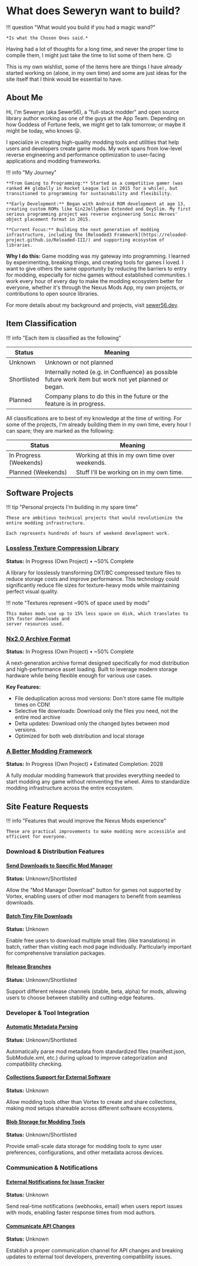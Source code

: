 # What does Seweryn want to build?

!!! question "What would you build if you had a magic wand?"

    *Is what the Chosen Ones said.*

Having had a lot of thoughts for a long time, and never the proper time to compile them, I might just
take the time to list some of them here. 😉

This is my own wishlist, some of the items here are things I have already started working on
(alone, in my own time) and some are just ideas for the site itself that I think would be essential to have.

## About Me

Hi, I'm Seweryn (aka Sewer56), a "full-stack modder" and open source library author working as one of the guys at the App Team.
Depending on how Goddess of Fortune feels, we might get to talk tomorrow; or maybe it might be today, who knows 😛.

I specialize in creating high-quality modding tools and utilities that help users and developers create game mods.
My work spans from low-level reverse engineering and performance optimization to user-facing applications and modding frameworks.

!!! info "My Journey"

    **From Gaming to Programming:** Started as a competitive gamer (was ranked #4 globally in Rocket League 1v1 in 2015 for a while), but transitioned to programming for sustainability and flexibility.
    
    **Early Development:** Began with Android ROM development at age 13, creating custom ROMs like Gin2JellyBean Extended and OxySlim. My first serious programming project was reverse engineering Sonic Heroes' object placement format in 2015.
    
    **Current Focus:** Building the next generation of modding infrastructure, including the [Reloaded3 Framework](https://reloaded-project.github.io/Reloaded-III/) and supporting ecosystem of libraries.

**Why I do this:** Game modding was my gateway into programming. I learned by experimenting, breaking things, and creating tools for games I loved. I want to give others the same opportunity by reducing the barriers to entry for modding, especially for niche games without established communities. I work every hour of every day to make the modding ecosystem better for everyone, whether it's through the Nexus Mods App, my own projects, or contributions to open source libraries.

For more details about my background and projects, visit [sewer56.dev](https://sewer56.dev).

## Item Classification

!!! info "Each item is classified as the following"

| Status                 | Meaning                                                                                               |
| ---------------------- | ----------------------------------------------------------------------------------------------------- |
| Unknown                | Unknown or not planned                                                                                |
| Shortlisted            | Internally noted (e.g. in Confluence) as possible future work item but work not yet planned or began. |
| Planned                | Company plans to do this in the future or the feature is in progress.                                 |

All classifications are to best of my knowledge at the time of writing.
For some of the projects, I'm already building them in my own time, every hour I can spare;
they are marked as the following:

| Status                 | Meaning                                                                                               |
| ---------------------- | ----------------------------------------------------------------------------------------------------- |
| In Progress (Weekends) | Working at this in my own time over weekends.                                                         |
| Planned (Weekends)     | Stuff I'll be working on in my own time.                                                              |

## Software Projects

!!! tip "Personal projects I'm building in my spare time"

    These are ambitious technical projects that would revolutionize the entire modding infrastructure.

    Each represents hundreds of hours of weekend development work.

### [Lossless Texture Compression Library](./dxt-lossless-transform.md)

**Status:** In Progress (Own Project) • ~50% Complete

A library for losslessly transforming DXT/BC compressed texture files to reduce storage costs and improve performance.
This technology could significantly reduce file sizes for texture-heavy mods while maintaining perfect visual quality.

!!! note "Textures represent ~90% of space used by mods"

    This makes mods use up to 15% less space on disk, which translates to 15% faster downloads and
    server resources used.

### [Nx2.0 Archive Format](./nx2.0.md)

**Status:** In Progress (Own Project) • ~50% Complete

A next-generation archive format designed specifically for mod distribution and high-performance asset loading.
Built to leverage modern storage hardware while being flexible enough for various use cases.

**Key Features:**

- File deduplication across mod versions: Don't store same file multiple times on CDN!
- Selective file downloads: Download only the files you need, not the entire mod archive
- Delta updates: Download only the changed bytes between mod versions.
- Optimized for both web distribution and local storage

### [A Better Modding Framework](./reloaded3.md)

**Status:** In Progress (Own Project) • Estimated Completion: 2028

A fully modular modding framework that provides everything needed to start modding any game without
reinventing the wheel. Aims to standardize modding infrastructure across the entire ecosystem.

## Site Feature Requests

!!! info "Features that would improve the Nexus Mods experience"

    These are practical improvements to make modding more accessible and efficient for everyone.

### Download & Distribution Features

#### [Send Downloads to Specific Mod Manager](./nxm-handler.md)

**Status:** Unknown/Shortlisted

Allow the "Mod Manager Download" button for games not supported by Vortex, enabling users of other
mod managers to benefit from seamless downloads.

#### [Batch Tiny File Downloads](./tiny-file-downloads.md)

**Status:** Unknown

Enable free users to download multiple small files (like translations) in batch, rather than visiting
each mod page individually. Particularly important for comprehensive translation packages.

#### [Release Branches](./release-branches.md)

**Status:** Unknown/Shortlisted

Support different release channels (stable, beta, alpha) for mods, allowing users to choose between
stability and cutting-edge features.

### Developer & Tool Integration

#### [Automatic Metadata Parsing](./metadata-parsing.md)

**Status:** Unknown/Shortlisted

Automatically parse mod metadata from standardized files (manifest.json, SubModule.xml, etc.) during
upload to improve categorization and compatibility checking.

#### [Collections Support for External Software](./collections-for-external-software.md)

**Status:** Unknown

Allow modding tools other than Vortex to create and share collections, making mod setups shareable
across different software ecosystems.

#### [Blob Storage for Modding Tools](./blob-storage.md)

**Status:** Unknown/Shortlisted

Provide small-scale data storage for modding tools to sync user preferences, configurations, and
other metadata across devices.

### Communication & Notifications

#### [External Notifications for Issue Tracker](./issue-tracker.md)

**Status:** Unknown

Send real-time notifications (webhooks, email) when users report issues with mods, enabling faster
response times from mod authors.

#### [Communicate API Changes](./communicate-api-changes.md)

**Status:** Unknown

Establish a proper communication channel for API changes and breaking updates to external tool developers,
preventing compatibility issues.